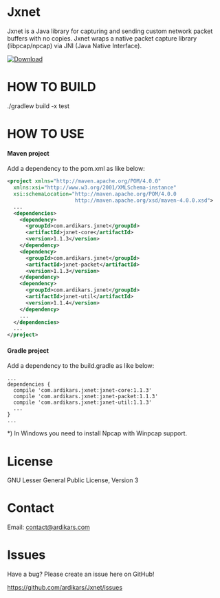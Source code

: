 
Jxnet
=====

Jxnet is a Java library for capturing and sending custom network packet buffers with no copies.
Jxnet wraps a native packet capture library (libpcap/npcap) via JNI (Java Native Interface).

[ ![Download](https://api.bintray.com/packages/ardikars/maven/com.ardikars.jxnet/images/download.svg?version=1.1.3) ](https://bintray.com/ardikars/maven/com.ardikars.jxnet/1.1.3/link)


HOW TO BUILD
============

./gradlew build -x test


HOW TO USE
==========

#### Maven project ####
Add a dependency to the pom.xml as like below:

```xml
<project xmlns="http://maven.apache.org/POM/4.0.0"
  xmlns:xsi="http://www.w3.org/2001/XMLSchema-instance"
  xsi:schemaLocation="http://maven.apache.org/POM/4.0.0
                      http://maven.apache.org/xsd/maven-4.0.0.xsd">
  ...
  <dependencies>
    <dependency>
      <groupId>com.ardikars.jxnet</groupId>
      <artifactId>jxnet-core</artifactId>
      <version>1.1.3</version>
    </dependency>
    <dependency>
      <groupId>com.ardikars.jxnet</groupId>
      <artifactId>jxnet-packet</artifactId>
      <version>1.1.3</version>
    </dependency>
    <dependency>
      <groupId>com.ardikars.jxnet</groupId>
      <artifactId>jxnet-util</artifactId>
      <version>1.1.4</version>
    </dependency>
    ...
  </dependencies>
  ...
</project>
```

#### Gradle project ####
Add a dependency to the build.gradle as like below:

```
...
dependencies {
  compile 'com.ardikars.jxnet:jxnet-core:1.1.3'
  compile 'com.ardikars.jxnet:jxnet-packet:1.1.3'
  compile 'com.ardikars.jxnet:jxnet-util:1.1.3'
  ...
}
...
```

*) In Windows you need to install Npcap with Winpcap support.


License
=======

GNU Lesser General Public License, Version 3


Contact
=======

Email: contact@ardikars.com


Issues
======

Have a bug? Please create an issue here on GitHub!

https://github.com/ardikars/Jxnet/issues

